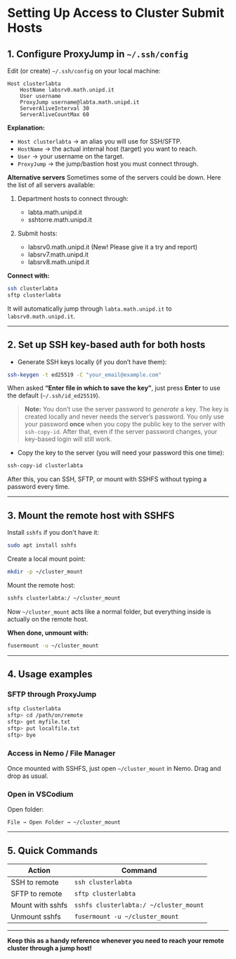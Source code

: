 # Setting Up Access to Cluster Submit Hosts

## 1. Configure ProxyJump in `~/.ssh/config`

Edit (or create) `~/.ssh/config` on your local machine:

```sshconfig
Host clusterlabta
    HostName labsrv0.math.unipd.it
    User username
    ProxyJump username@labta.math.unipd.it
    ServerAliveInterval 30
    ServerAliveCountMax 60
```

**Explanation:**

* `Host clusterlabta` → an alias you will use for SSH/SFTP.
* `HostName` → the actual internal host (target) you want to reach. 
* `User` → your username on the target.
* `ProxyJump` → the jump/bastion host you must connect through.

**Alternative servers**
Sometimes some of the servers could be down. Here the list of all servers available:

1. Department hosts to connect through:

    - labta.math.unipd.it
    - sshtorre.math.unipd.it
2. Submit hosts:

    - labsrv0.math.unipd.it (New! Please give it a try and report)
    - labsrv7.math.unipd.it
    - labsrv8.math.unipd.it

**Connect with:**

```bash
ssh clusterlabta
sftp clusterlabta
```

It will automatically jump through `labta.math.unipd.it` to `labsrv0.math.unipd.it`.

---

## 2. Set up SSH key-based auth for both hosts

* Generate SSH keys locally (if you don’t have them):

```bash
ssh-keygen -t ed25519 -C "your_email@example.com"
```

When asked **“Enter file in which to save the key”**, just press **Enter** to use the default (`~/.ssh/id_ed25519`).

> **Note:** You don’t use the server password to *generate* a key. The key is created locally and never needs the server’s password. You only use your password **once** when you copy the public key to the server with `ssh-copy-id`. After that, even if the server password changes, your key-based login will still work.

* Copy the key to the server (you will need your password this one time):

```bash
ssh-copy-id clusterlabta
```

After this, you can SSH, SFTP, or mount with SSHFS without typing a password every time.

---

## 3. Mount the remote host with SSHFS

Install `sshfs` if you don't have it:

```bash
sudo apt install sshfs
```

Create a local mount point:

```bash
mkdir -p ~/cluster_mount
```

Mount the remote host:

```bash
sshfs clusterlabta:/ ~/cluster_mount
```

Now `~/cluster_mount` acts like a normal folder, but everything inside is actually on the remote host.

**When done, unmount with:**

```bash
fusermount -u ~/cluster_mount
```

---

## 4. Usage examples

### SFTP through ProxyJump

```bash
sftp clusterlabta
sftp> cd /path/on/remote
sftp> get myfile.txt
sftp> put localfile.txt
sftp> bye
```

### Access in Nemo / File Manager

Once mounted with SSHFS, just open `~/cluster_mount` in Nemo. Drag and drop as usual.

### Open in VSCodium

Open folder:

```
File → Open Folder → ~/cluster_mount
```

---

## 5. Quick Commands

| Action           | Command                                     |
| ---------------- | ------------------------------------------- |
| SSH to remote    | `ssh clusterlabta`                          |
| SFTP to remote   | `sftp clusterlabta`                         |
| Mount with sshfs | `sshfs clusterlabta:/ ~/cluster_mount` |
| Unmount sshfs    | `fusermount -u ~/cluster_mount`        |

---

**Keep this as a handy reference whenever you need to reach your remote cluster through a jump host!**
